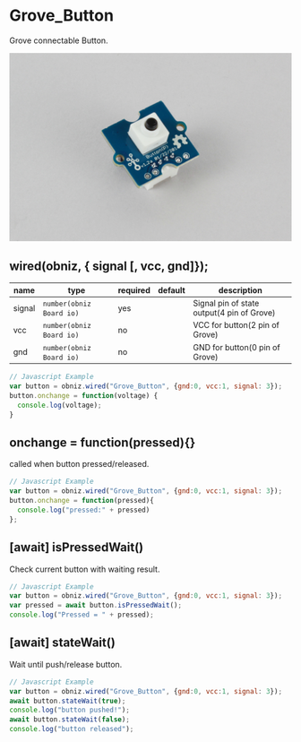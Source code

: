 # Grove_Button

Grove connectable Button.

![](image.jpg)

## wired(obniz,  { signal [, vcc, gnd]});


name | type | required | default | description
--- | --- | --- | --- | ---
signal | `number(obniz Board io)` | yes |  &nbsp; | Signal pin of state output(4 pin of Grove)
vcc | `number(obniz Board io)` | no |  &nbsp; | VCC for button(2 pin of Grove)
gnd | `number(obniz Board io)` | no |  &nbsp; | GND for button(0 pin of Grove)


```Javascript
// Javascript Example
var button = obniz.wired("Grove_Button", {gnd:0, vcc:1, signal: 3});
button.onchange = function(voltage) {
  console.log(voltage);
}
```

## onchange = function(pressed){}
called when button pressed/released.

```Javascript
// Javascript Example
var button = obniz.wired("Grove_Button", {gnd:0, vcc:1, signal: 3});
button.onchange = function(pressed){
  console.log("pressed:" + pressed)
};
```

## [await] isPressedWait()
Check current button with waiting result.
```Javascript
// Javascript Example
var button = obniz.wired("Grove_Button", {gnd:0, vcc:1, signal: 3});
var pressed = await button.isPressedWait();
console.log("Pressed = " + pressed);
```


## [await] stateWait()
Wait until push/release button.
```Javascript
// Javascript Example
var button = obniz.wired("Grove_Button", {gnd:0, vcc:1, signal: 3});
await button.stateWait(true); 
console.log("button pushed!");
await button.stateWait(false); 
console.log("button released");
```